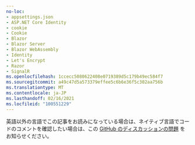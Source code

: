 ```yaml
---
no-loc:
- appsettings.json
- ASP.NET Core Identity
- cookie
- Cookie
- Blazor
- Blazor Server
- Blazor WebAssembly
- Identity
- Let's Encrypt
- Razor
- SignalR
ms.openlocfilehash: 1ccecc5080622408e0719389d5c179b49ec584f7
ms.sourcegitcommit: a49c47d5a573379effee5c6b6e36f5c302aa756b
ms.translationtype: MT
ms.contentlocale: ja-JP
ms.lasthandoff: 02/16/2021
ms.locfileid: "100551229"
---
```

英語以外の言語でこの記事をお読みになっている場合は、ネイティブ言語でコードのコメントを確認したい場合は、この [GitHub のディスカッションの問題](https://github.com/aspnet/AspNetCore.Docs/issues/16455) をお知らせください。